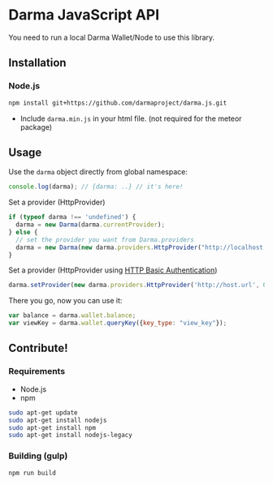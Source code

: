 # Darma JavaScript API

You need to run a local Darma Wallet/Node to use this library.

## Installation

### Node.js

```bash
npm install git+https://github.com/darmaproject/darma.js.git
```


* Include `darma.min.js` in your html file. (not required for the meteor package)

## Usage
Use the `darma` object directly from global namespace:

```js
console.log(darma); // {darma: ..} // it's here!
```

Set a provider (HttpProvider)

```js
if (typeof darma !== 'undefined') {
  darma = new Darma(darma.currentProvider);
} else {
  // set the provider you want from Darma.providers
  darma = new Darma(new darma.providers.HttpProvider("http://localhost:23805/json_rpc"));
}
```

Set a provider (HttpProvider using [HTTP Basic Authentication](https://en.wikipedia.org/wiki/Basic_access_authentication))

```js
darma.setProvider(new darma.providers.HttpProvider('http://host.url', 0, BasicAuthUsername, BasicAuthPassword));
```

There you go, now you can use it:

```js
var balance = darma.wallet.balance;
var viewKey = darma.wallet.queryKey({key_type: "view_key"});
```

## Contribute!

### Requirements

* Node.js
* npm

```bash
sudo apt-get update
sudo apt-get install nodejs
sudo apt-get install npm
sudo apt-get install nodejs-legacy
```

### Building (gulp)

```bash
npm run build
```
